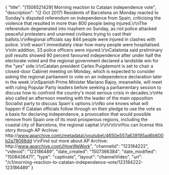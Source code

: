 {
    "title": "[1508521429] Morning reaction to Catalan independence vote",
    "description": "(2 Oct 2017) Residents of Barcelona on Monday reacted to Sunday's disputed referendum on independence from Spain, criticising the violence that resulted in more than 800 people being injured.\r\nThe referendum degenerated into mayhem on Sunday, as riot police attacked peaceful protesters and unarmed civilians trying to cast their ballots.\r\nRegional officials say 844 people were injured in clashes with police. \r\nIt wasn't immediately clear how many people were hospitalised. \r\nIn addition, 33 police officers were injured.\r\nCatalonia said preliminary poll results showed 90 percent favoured independence after under half the electorate voted and the regional government declared a landslide win for the \"yes\" side.\r\nCatalan president Carles Puigdemont is set to chair a closed-door Cabinet meeting on Monday, which is expected to consider asking the regional parliament to vote on an independence declaration later in the week.\r\nSpanish Prime Minister Mariano Rajoy, meanwhile, will meet with ruling Popular Party leaders before seeking a parliamentary session to discuss how to confront the country's most serious crisis in decades.\r\nHe also called an afternoon meeting with the leader of the main opposition Socialist party to discuss Spain's options.\r\nNo one knows what will happen if Catalan officials follow through on their pledge to use the vote as a basis for declaring independence, a provocation that would possible remove from Spain one of its most prosperous regions, including the coastal city of Barcelona, the regional capital.\r\n\r\n\r\nYou can license this story through AP Archive: http:\/\/www.aparchive.com\/metadata\/youtube\/4650e557a639195ad6b600b2a78068dd \r\nFind out more about AP Archive: http:\/\/www.aparchive.com\/HowWeWork",
    "channelid": "123184222",
    "videoid": "123186489",
    "date_created": "1507366384",
    "date_modified": "1508436471",
    "type": "captivate",
    "layout": "channelVideo",
    "url": "\/c1\/morning-reaction-to-catalan-independence-vote\/123184222-123186489"
}